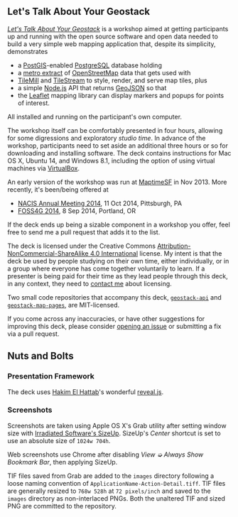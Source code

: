 ## Let's Talk About Your Geostack

[_Let's Talk About Your Geostack_](http://erictheise.github.io/geostack-deck) is a workshop aimed at getting
participants up and running with the open source software and open data needed to build a very simple web mapping
application that, despite its simplicity, demonstrates

 * a [PostGIS](http://postgis.refractions.net/)-enabled [PostgreSQL](http://postgresql.org/) database holding
 * a [metro extract](https://mapzen.com/metro-extracts/) of [OpenStreetMap](http://openstreetmap.org/) data that gets
   used with
 * [TileMill](https://www.mapbox.com/tilemill/) and [TileStream](https://github.com/mapbox/tilestream) to style, render,
   and serve map tiles, plus
 * a simple [Node.js](http://nodejs.org/) API that returns [GeoJSON](http://geojson.org/geojson-spec.html#examples) so
   that
 * the [Leaflet](http://leafletjs.com/) mapping library can display markers and popups for points of interest.

All installed and running on the participant's own computer.

The workshop itself can be comfortably presented in four hours, allowing for some digressions and exploratory
_studio time_. In advance of the workshop, participants need to set aside an additional three hours or so for
downloading and installing software. The deck contains instructions for Mac OS X, Ubuntu 14, and Windows 8.1, including
the option of using virtual machines via [VirtualBox](https://www.virtualbox.org/).

An early version of the workshop was run at [MaptimeSF](http://www.meetup.com/Maptime-SF/) in Nov 2013. More recently,
it's been/being offered at

  * [NACIS Annual Meeting 2014](http://nacis2014.sched.org/event/f65ab42257e61bc7a0066554a466f20d), 11 Oct 2014,
    Pittsburgh, PA
  * [FOSS4G 2014](https://2014.foss4g.org/schedule/workshops/), 8 Sep 2014, Portland, OR

If the deck ends up being a sizable component in a workshop you offer, feel free to send me a pull request that adds it
to the list.

The deck is licensed under the Creative Commons [Attribution-NonCommercial-ShareAlike 4.0
International](http://creativecommons.org/licenses/by-nc-sa/4.0/) license. My intent is that the deck be used
by people studying on their own time, either individually, or in a group where everyone has come together voluntarily
to learn. If a presenter is being paid for their time as they lead people through this deck, in any context, they need
to [contact me](https://github.com/erictheise) about licensing.

Two small code repositories that accompany this deck, [`geostack-api`](https://github.com/erictheise/geostack-api) and
[`geostack-map-pages`](https://github.com/erictheise/geostack-map-pages), are MIT-licensed.

If you come across any inaccuracies, or have other suggestions for improving this deck, please consider [opening an
issue](https://github.com/erictheise/geostack-deck/issues) or submitting a fix via a pull request.


## Nuts and Bolts

### Presentation Framework

The deck uses [Hakim El Hattab](http://twitter.com/hakimel)'s wonderful [reveal.js](http://lab.hakim.se/reveal-js/).

### Screenshots

Screenshots are taken using Apple OS X's Grab utility after setting window size with [Irradiated Software's
SizeUp](http://www.irradiatedsoftware.com/sizeup/). SizeUp's _Center_ shortcut is set to use an absolute size of
`1024w 704h`.

Web screenshots use Chrome after disabling _View ➭ Always Show Bookmark Bar_, then applying SizeUp.

TIF files saved from Grab are added to the `images` directory following a loose naming convention of
`ApplicationName-Action-Detail.tiff`. TIF files are generally resized to `768w 528h` at `72 pixels/inch` and saved to
the `images` directory as non-interlaced PNGs. Both the unaltered TIF and sized PNG are committed to the repository.
